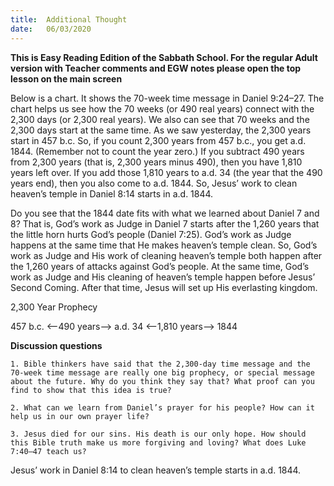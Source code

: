 ```yaml
---
title:  Additional Thought
date:   06/03/2020
---
```


**This is Easy Reading Edition of the Sabbath School. For the regular Adult version with Teacher comments and EGW notes please open the top lesson on the main screen** 

Below is a chart. It shows the 70-week time message in Daniel 9:24–27. The chart helps us see how the 70 weeks (or 490 real years) connect with the 2,300 days (or 2,300 real years). We also can see that 70 weeks and the 2,300 days start at the same time. As we saw yesterday, the 2,300 years start in 457 b.c. So, if you count 2,300 years from 457 b.c., you get a.d. 1844. (Remember not to count the year zero.) If you subtract 490 years from 2,300 years (that is, 2,300 years minus 490), then you have 1,810 years left over. If you add those 1,810 years to a.d. 34 (the year that the 490 years end), then you also come to a.d. 1844. So, Jesus’ work to clean heaven’s temple in Daniel 8:14 starts in a.d. 1844.

Do you see that the 1844 date fits with what we learned about Daniel 7 and 8? That is, God’s work as Judge in Daniel 7 starts after the 1,260 years that the little horn hurts God’s people (Daniel 7:25). God’s work as Judge happens at the same time that He makes heaven’s temple clean. So, God’s work as Judge and His work of cleaning heaven’s temple both happen after the 1,260 years of attacks against God’s people. At the same time, God’s work as Judge and His cleaning of heaven’s temple happen before Jesus’ Second Coming. After that time, Jesus will set up His everlasting kingdom.

2,300 Year Prophecy

457 b.c. <--490 years--> a.d. 34 <--1,810 years-->  1844

**Discussion questions**

`1. Bible thinkers have said that the 2,300-day time message and the 70-week time message are really one big prophecy, or special message about the future. Why do you think they say that? What proof can you find to show that this idea is true?`

`2. What can we learn from Daniel’s prayer for his people? How can it help us in our own prayer life?`

`3. Jesus died for our sins. His death is our only hope. How should this Bible truth make us more forgiving and loving? What does Luke 7:40–47 teach us?`

Jesus’ work in Daniel 8:14 to clean heaven’s temple starts in a.d. 1844.
